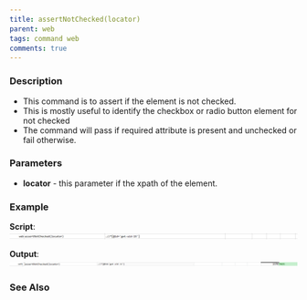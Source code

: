 ```yaml
---
title: assertNotChecked(locator)
parent: web
tags: command web
comments: true
---
```


### Description

- This command is to assert if the element is not checked.
- This is mostly useful to identify the checkbox or radio button element for not checked
- The command will pass if required attribute is present and unchecked or fail otherwise.

### Parameters

- **locator** - this parameter if the xpath of the element.

### Example

**Script**:<br/>
![](image/assertNotChecked_01.png)

**Output**:<br/>
![](image/assertNotChecked_02.png)

### See Also